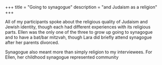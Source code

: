 +++
title = "Going to synagogue"
description = "and Judaism as a religion"
+++

All of my participants spoke about the religious quality of Judaism and Jewish identity, though each had different experiences with its religious parts.
Ellen was the only one of the three to grow up going to synagogue and to have a bat/bar mitzvah, though Lara did briefly attend synagogue after her parents divorced.

Synagogue also meant more than simply religion to my interviewees.
For Ellen, her childhood synagogue represented community 